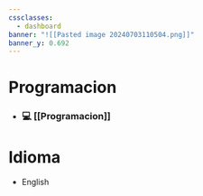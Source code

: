 ```yaml
---
cssclasses:
  - dashboard
banner: "![[Pasted image 20240703110504.png]]"
banner_y: 0.692
---
```

# Programacion

- ### 💻 [[Programacion]]
	

# Idioma
- English



